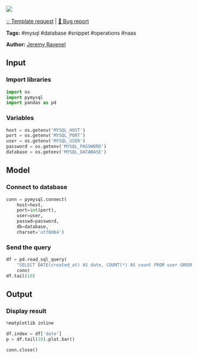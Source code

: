 <a href="https://app.naas.ai/user-redirect/naas/downloader?url=https://raw.githubusercontent.com/jupyter-naas/awesome-notebooks/master/MySQL/MySQL_Query_database.ipynb" target="_parent"><img src="https://naasai-public.s3.eu-west-3.amazonaws.com/open_in_naas.svg"/></a><br><br><a href="https://github.com/jupyter-naas/awesome-notebooks/issues/new?assignees=&labels=&template=template-request.md&title=Tool+-+Action+of+the+notebook+">💡 Template request</a> | <a href="https://github.com/jupyter-naas/awesome-notebooks/issues/new?assignees=&labels=bug&template=bug_report.md&title=MySQL+-+Query+database:+Error+short+description">🚨 Bug report</a>

**Tags:** #mysql #database #snippet #operations #naas

**Author:** [Jeremy Ravenel](https://www.linkedin.com/in/ACoAAAJHE7sB5OxuKHuzguZ9L6lfDHqw--cdnJg/)

## Input

### Import libraries


```python
import os
import pymysql
import pandas as pd
```

### Variables


```python
host = os.getenv('MYSQL_HOST')
port = os.getenv('MYSQL_PORT')
user = os.getenv('MYSQL_USER')
password = os.getenv('MYSQL_PASSWORD')
database = os.getenv('MYSQL_DATABASE')
```

## Model

### Connect to database


```python
conn = pymysql.connect(
    host=host,
    port=int(port),
    user=user,
    passwd=password,
    db=database,
    charset='utf8mb4')
```

### Send the query


```python
df = pd.read_sql_query(
    "SELECT DATE(created_at) AS date, COUNT(*) AS count FROM user GROUP BY date HAVING date >= '2017-04-01' ",
    conn)
df.tail(10)
```

## Output

### Display result


```python
%matplotlib inline

df.index = df['date']
p = df.tail(10).plot.bar()
```


```python
conn.close()
```
